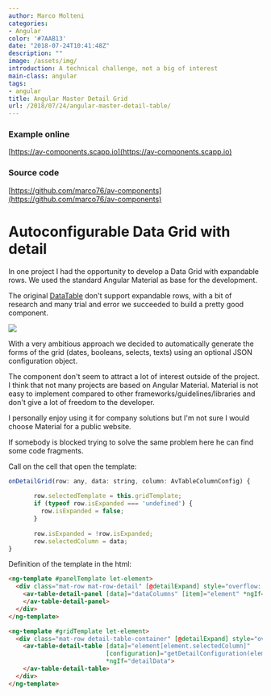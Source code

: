 ```yaml
---
author: Marco Molteni
categories:
- Angular
color: '#7AAB13'
date: "2018-07-24T10:41:48Z"
description: ""
image: /assets/img/
introduction: A technical challenge, not a big of interest
main-class: angular
tags:
- angular
title: Angular Master Detail Grid
url: /2018/07/24/angular-master-detail-table/
---
```


### Example online
[https://av-components.scapp.io](https://av-components.scapp.io)

### Source code
[https://github.com/marco76/av-components](https://github.com/marco76/av-components)

# Autoconfigurable Data Grid with detail

In one project I had the opportunity to develop a Data Grid with expandable rows. We used the standard Angular Material as base for the development.

The original [DataTable](https://material.angular.io/components/table/overview) don't support expandable rows, with a bit of research and many trial and error we succeeded to build a pretty good component.

<img src="/assets/img/uploads/2018/05/grid_twitter.gif" />

With a very ambitious approach we decided to automatically generate the forms of the grid (dates, booleans, selects, texts) using an optional JSON configuration object.

The component don't seem to attract a lot of interest outside of the project. I think that not many projects are based on Angular Material.
Material is not easy to implement compared to other frameworks/guidelines/libraries and don't give a lot of freedom to the developer.

I personally enjoy using it for company solutions but I'm not sure I would choose Material for a public website.

If somebody is blocked trying to solve the same problem here he can find some code fragments.


Call on the cell that open the template:

``` javascript
onDetailGrid(row: any, data: string, column: AvTableColumnConfig) {
   
       row.selectedTemplate = this.gridTemplate;
       if (typeof row.isExpanded === 'undefined') {
         row.isExpanded = false;
       }
   
       row.isExpanded = !row.isExpanded;
       row.selectedColumn = data;
}
```

Definition of the template in the html:

``` html
<ng-template #panelTemplate let-element>
  <div class="mat-row mat-row-detail" [@detailExpand] style="overflow: hidden">
    <av-table-detail-panel [data]="dataColumns" [item]="element" *ngIf="detailData">
    </av-table-detail-panel>
  </div>
</ng-template>
```

``` html
<ng-template #gridTemplate let-element>
  <div class="mat-row detail-table-container" [@detailExpand] style="overflow: hidden">
    <av-table-detail-table [data]="element[element.selectedColumn]"
                           [configuration]="getDetailConfiguration(element.selectedColumn)"
                           *ngIf="detailData">
    </av-table-detail-table>
  </div>
</ng-template>
```
 